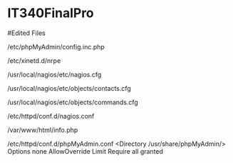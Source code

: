 # IT340FinalPro

#Edited Files

/etc/phpMyAdmin/config.inc.php

/etc/xinetd.d/nrpe

/usr/local/nagios/etc/nagios.cfg

/usr/local/nagios/etc/objects/contacts.cfg

/usr/local/nagios/etc/objects/commands.cfg

/etc/httpd/conf.d/nagios.conf

/var/www/html/info.php

/etc/httpd/conf.d/phpMyAdmin.conf
<Directory /usr/share/phpMyAdmin/>
        Options none
        AllowOverride Limit
        Require all granted
</Directory>
